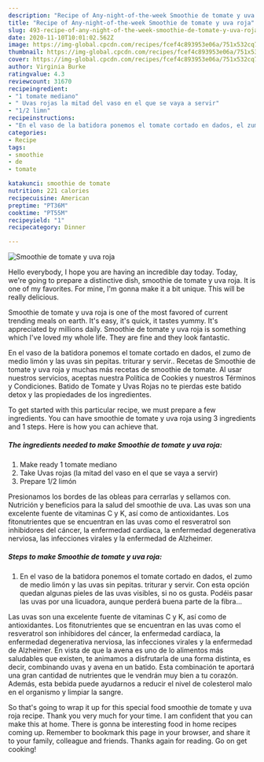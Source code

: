```yaml
---
description: "Recipe of Any-night-of-the-week Smoothie de tomate y uva roja"
title: "Recipe of Any-night-of-the-week Smoothie de tomate y uva roja"
slug: 493-recipe-of-any-night-of-the-week-smoothie-de-tomate-y-uva-roja
date: 2020-11-10T10:01:02.562Z
image: https://img-global.cpcdn.com/recipes/fcef4c893953e06a/751x532cq70/smoothie-de-tomate-y-uva-roja-foto-principal.jpg
thumbnail: https://img-global.cpcdn.com/recipes/fcef4c893953e06a/751x532cq70/smoothie-de-tomate-y-uva-roja-foto-principal.jpg
cover: https://img-global.cpcdn.com/recipes/fcef4c893953e06a/751x532cq70/smoothie-de-tomate-y-uva-roja-foto-principal.jpg
author: Virginia Burke
ratingvalue: 4.3
reviewcount: 31670
recipeingredient:
- "1 tomate mediano"
- " Uvas rojas la mitad del vaso en el que se vaya a servir"
- "1/2 limn"
recipeinstructions:
- "En el vaso de la batidora ponemos el tomate cortado en dados, el zumo de medio limón y las uvas sin pepitas. triturar y servir. Con esta opción quedan algunas pieles de las uvas visibles, si no os gusta. Podéis pasar las uvas por una licuadora, aunque perderá buena parte de la fibra..."
categories:
- Recipe
tags:
- smoothie
- de
- tomate

katakunci: smoothie de tomate 
nutrition: 221 calories
recipecuisine: American
preptime: "PT36M"
cooktime: "PT55M"
recipeyield: "1"
recipecategory: Dinner

---
```



![Smoothie de tomate y uva roja](https://img-global.cpcdn.com/recipes/fcef4c893953e06a/751x532cq70/smoothie-de-tomate-y-uva-roja-foto-principal.jpg)

Hello everybody, I hope you are having an incredible day today. Today, we're going to prepare a distinctive dish, smoothie de tomate y uva roja. It is one of my favorites. For mine, I'm gonna make it a bit unique. This will be really delicious.

Smoothie de tomate y uva roja is one of the most favored of current trending meals on earth. It's easy, it's quick, it tastes yummy. It's appreciated by millions daily. Smoothie de tomate y uva roja is something which I've loved my whole life. They are fine and they look fantastic.

En el vaso de la batidora ponemos el tomate cortado en dados, el zumo de medio limón y las uvas sin pepitas. triturar y servir.. Recetas de Smoothie de tomate y uva roja y muchas más recetas de smoothie de tomate. Al usar nuestros servicios, aceptas nuestra Política de Cookies y nuestros Términos y Condiciones. Batido de Tomate y Uvas Rojas no te pierdas este batido detox y las propiedades de los ingredientes.


To get started with this particular recipe, we must prepare a few ingredients. You can have smoothie de tomate y uva roja using 3 ingredients and 1 steps. Here is how you can achieve that.

<!--inarticleads1-->

##### The ingredients needed to make Smoothie de tomate y uva roja:

1. Make ready 1 tomate mediano
1. Take  Uvas rojas (la mitad del vaso en el que se vaya a servir)
1. Prepare 1/2 limón


Presionamos los bordes de las obleas para cerrarlas y sellamos con. Nutrición y beneficios para la salud del smoothie de uva. Las uvas son una excelente fuente de vitaminas C y K, así como de antioxidantes. Los fitonutrientes que se encuentran en las uvas como el resveratrol son inhibidores del cáncer, la enfermedad cardíaca, la enfermedad degenerativa nerviosa, las infecciones virales y la enfermedad de Alzheimer. 

<!--inarticleads2-->

##### Steps to make Smoothie de tomate y uva roja:

1. En el vaso de la batidora ponemos el tomate cortado en dados, el zumo de medio limón y las uvas sin pepitas. triturar y servir. Con esta opción quedan algunas pieles de las uvas visibles, si no os gusta. Podéis pasar las uvas por una licuadora, aunque perderá buena parte de la fibra...


Las uvas son una excelente fuente de vitaminas C y K, así como de antioxidantes. Los fitonutrientes que se encuentran en las uvas como el resveratrol son inhibidores del cáncer, la enfermedad cardíaca, la enfermedad degenerativa nerviosa, las infecciones virales y la enfermedad de Alzheimer. En vista de que la avena es uno de lo alimentos más saludables que existen, te animamos a disfrutarla de una forma distinta, es decir, combinando uvas y avena en un batido. Esta combinación te aportará una gran cantidad de nutrientes que le vendrán muy bien a tu corazón. Además, esta bebida puede ayudarnos a reducir el nivel de colesterol malo en el organismo y limpiar la sangre. 

So that's going to wrap it up for this special food smoothie de tomate y uva roja recipe. Thank you very much for your time. I am confident that you can make this at home. There is gonna be interesting food in home recipes coming up. Remember to bookmark this page in your browser, and share it to your family, colleague and friends. Thanks again for reading. Go on get cooking!
